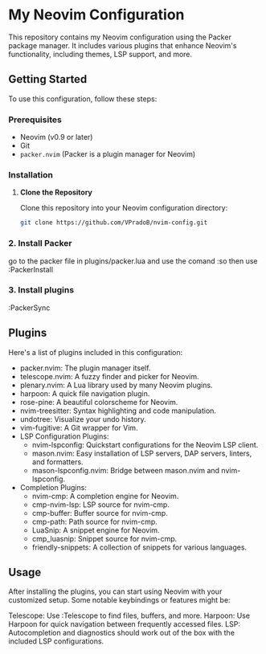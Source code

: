 # My Neovim Configuration

This repository contains my Neovim configuration using the Packer package manager. It includes various plugins that enhance Neovim's functionality, including themes, LSP support, and more.

## Getting Started

To use this configuration, follow these steps:

### Prerequisites

- Neovim (v0.9 or later)
- Git
- `packer.nvim` (Packer is a plugin manager for Neovim)

### Installation

1. **Clone the Repository**

   Clone this repository into your Neovim configuration directory:

   ```sh
   git clone https://github.com/VPradoB/nvim-config.git
   
### 2. Install Packer
go to the packer file in plugins/packer.lua and use the comand :so then use :PackerInstall

### 3. Install plugins
:PackerSync


## Plugins
Here's a list of plugins included in this configuration:
- packer.nvim: The plugin manager itself.
- telescope.nvim: A fuzzy finder and picker for Neovim.
- plenary.nvim: A Lua library used by many Neovim plugins.
- harpoon: A quick file navigation plugin.
- rose-pine: A beautiful colorscheme for Neovim.
- nvim-treesitter: Syntax highlighting and code manipulation.
- undotree: Visualize your undo history.
- vim-fugitive: A Git wrapper for Vim.
- LSP Configuration Plugins:
  - nvim-lspconfig: Quickstart configurations for the Neovim LSP client.
  - mason.nvim: Easy installation of LSP servers, DAP servers, linters, and formatters.
  - mason-lspconfig.nvim: Bridge between mason.nvim and nvim-lspconfig.
- Completion Plugins:
  - nvim-cmp: A completion engine for Neovim.
  - cmp-nvim-lsp: LSP source for nvim-cmp.
  - cmp-buffer: Buffer source for nvim-cmp.
  - cmp-path: Path source for nvim-cmp.
  - LuaSnip: A snippet engine for Neovim.
  - cmp_luasnip: Snippet source for nvim-cmp.
  - friendly-snippets: A collection of snippets for various languages.

## Usage
After installing the plugins, you can start using Neovim with your customized setup. Some notable keybindings or features might be:

Telescope: Use :Telescope to find files, buffers, and more.
Harpoon: Use Harpoon for quick navigation between frequently accessed files.
LSP: Autocompletion and diagnostics should work out of the box with the included LSP configurations.

